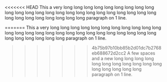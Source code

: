 <<<<<<< HEAD
This a very long long long long long long long long long long long long long long long long long long long long long long long long long long long long long long long long paragraph on 1 line.
     
=======
This a very long long long long long long long long long long long long long long long long long long long long long long long long long long long long long long long long paragraph on 1 line.
     
>>>>>>> 4b75b97b10bb85b2d01dc7b2768eb688672d2cc2
A few spaces and a new long long long long long long long long long long long long long long long long paragraph on 1 line.